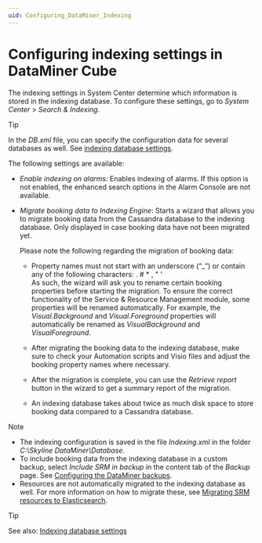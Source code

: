 ```yaml
---
uid: Configuring_DataMiner_Indexing
---
```


# Configuring indexing settings in DataMiner Cube

The indexing settings in System Center determine which information is stored in the indexing database. To configure these settings, go to *System Center* > *Search & Indexing*.

> [!TIP]
> In the *DB.xml* file, you can specify the configuration data for several databases as well. See [indexing database settings](xref:DB_xml#indexing-database-settings).

The following settings are available:

- *Enable indexing on alarms:* Enables indexing of alarms. If this option is not enabled, the enhanced search options in the Alarm Console are not available.

- *Migrate booking data to Indexing Engine*: Starts a wizard that allows you to migrate booking data from the Cassandra database to the indexing database. Only displayed in case booking data have not been migrated yet.

  Please note the following regarding the migration of booking data:

  - Property names must not start with an underscore (“\_”) or contain any of the following characters: . # \* , " '<br>As such, the wizard will ask you to rename certain booking properties before starting the migration. To ensure the correct functionality of the Service & Resource Management module, some properties will be renamed automatically. For example, the *Visual.Background* and *Visual.Foreground* properties will automatically be renamed as *VisualBackground* and *VisualForeground*.

  - After migrating the booking data to the indexing database, make sure to check your Automation scripts and Visio files and adjust the booking property names where necessary.

  - After the migration is complete, you can use the *Retrieve report* button in the wizard to get a summary report of the migration.

  - An indexing database takes about twice as much disk space to store booking data compared to a Cassandra database.

> [!NOTE]
>
> - The indexing configuration is saved in the file *Indexing.xml* in the folder *C:\\Skyline DataMiner\\Database*.
> - To include booking data from the indexing database in a custom backup, select *Include SRM in backup* in the content tab of the *Backup* page. See [Configuring the DataMiner backups](xref:Backing_up_a_DataMiner_Agent_in_DataMiner_Cube#configuring-the-dataminer-backups).
> - Resources are not automatically migrated to the indexing database as well. For more information on how to migrate these, see [Migrating SRM resources to Elasticsearch](xref:Resources_migration_to_elastic).

> [!TIP]
> See also: [Indexing database settings](xref:DB_xml#indexing-database-settings)
